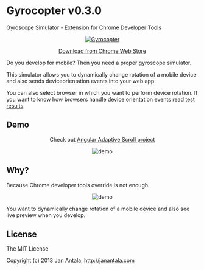 # Gyrocopter v0.3.0

Gyroscope Simulator - Extension for Chrome Developer Tools


<p align="center">
  <a href="https://chrome.google.com/webstore/detail/gyrocopter/oooalfgemajfclliinfcdkifafmcfjop">
    <img src="https://raw.github.com/janantala/Gyrocopter/master/images/screen.png" alt="Gyrocopter"/>
  </a>
</p>

<p align="center">
  <a href="https://chrome.google.com/webstore/detail/gyrocopter/oooalfgemajfclliinfcdkifafmcfjop">Download from Chrome Web Store</a>
</p>


Do you develop for mobile? Then you need a proper gyroscope simulator.

This simulator allows you to dynamically change rotation of a mobile device and also sends deviceorientation events into your web app.

You can also select browser in which you want to perform device rotation.
If you want to know how browsers handle device orientation events read [test results](Device%20Orientation.rst).

## Demo

<p align="center">
    Check out <a href="https://github.com/angular-adaptive/adaptive-scroll">Angular Adaptive Scroll project</a> 
</p>
<p align="center">
    <img src="https://raw.github.com/angular-adaptive/adaptive-scroll/master/images/gyrocopter.gif" alt="demo" />
</p>

## Why?

Because Chrome developer tools override is not enough.

<p align="center">
    <img src="https://raw.github.com/janantala/Gyrocopter/master/images/devtools.png" alt="demo" />
</p>

You want to dynamically change rotation of a mobile device and also see live preview when you develop.

## License

The MIT License

Copyright (c) 2013 Jan Antala, http://janantala.com
